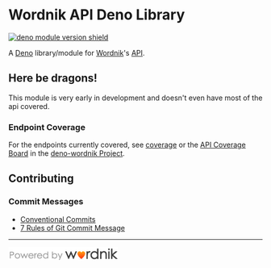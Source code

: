 # Wordnik API Deno Library

[![deno module version shield](https://shield.deno.dev/x/wordnik)](https://deno.land/x/wordnik)

A [Deno](https://deno.land) library/module for [Wordnik](https://wordnik.com)'s [API](https://developer.wordnik.com).

## Here be dragons!

This module is very early in development and doesn't even have most of the api covered.

### Endpoint Coverage

For the endpoints currently covered, see [coverage](/docs/coverage.md)
or the [API Coverage Board](https://github.com/users/ArkhamCookie/projects/4/views/3) in the [deno-wordnik Project](https://github.com/users/ArkhamCookie/projects/4).

## Contributing

### Commit Messages

- [Conventional Commits](https://conventionalcommits.org)
- [7 Rules of Git Commit Message](https://cbea.ms/git-commit)

---

<!-- ## Attributions -->
<!-- ### [Wordnik](https://wordnik.com) -->

[![Powered by Wordnik](/static/assets/poweredbyWorknik.png)](https://wordnik.com)
